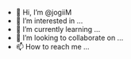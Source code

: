 - 👋 Hi, I’m @jogiiM
- 👀 I’m interested in ...
- 🌱 I’m currently learning ...
- 💞️ I’m looking to collaborate on ...
- 📫 How to reach me ...

<!---
jogiiM/jogiiM is a ✨ special ✨ repository because its `README.md` (this file) appears on your GitHub profile.
You can click the Preview link to take a look at your changes.
--->
